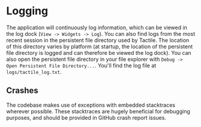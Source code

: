# Logging

The application will continuously log information, which can be viewed in the log dock (`View -> Widgets -> Log`). You can also find logs from the most recent session in the persistent file directory used by Tactile. The location of this directory varies by platform (at startup, the location of the persistent file directory is logged and can therefore be viewed the log dock). You can also open the persistent file directory in your file explorer with `Debug -> Open Persistent File Directory...`. You'll find the log file at `logs/tactile_log.txt`.

## Crashes

The codebase makes use of exceptions with embedded stacktraces wherever possible. These stacktraces are hugely beneficial for debugging purposes, and should be provided in GitHub crash report issues.
